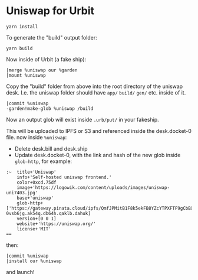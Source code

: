 # Uniswap for Urbit

```
yarn install
```

To generate the "build" output folder: 
```
yarn build
```

Now inside of Urbit (a fake ship):
```
|merge %uniswap our %garden
|mount %uniswap
```

Copy the "build" folder from above into the root directory
of the uniswap desk.  I.e. the uniswap folder should have
`app/` `build/` `gen/` etc. inside of it.
```
|commit %uniswap
-garden!make-glob %uniswap /build
```
Now an output glob will exist inside `.urb/put/` in your fakeship.

This will be uploaded to IPFS or S3 and referenced inside the desk.docket-0 file.
now inside `%uniswap`:
- Delete desk.bill and desk.ship
- Update desk.docket-0, with the link and hash of the new glob inside `glob-http`, for example:
```
:~  title+'Uniswap'
    info+'Self-hosted uniswap frontend.'
    color+0xcd.75df
    image+'https://logowik.com/content/uploads/images/uniswap-uni7403.jpg'
    base+'uniswap'
    glob-http+['https://gateway.pinata.cloud/ipfs/QmfJPMitB1F8k5ekFB8YZcYTPXFTF9gCbBXHjmUSqVcUFZ' 0vsb6jg.ak54q.db64h.qaklb.dahuk]
    version+[0 0 1]
    website+'https://uniswap.org/'
    license+'MIT'
==
```
then:
```
|commit %uniswap
|install our %uniswap
```
and launch!
